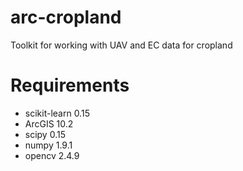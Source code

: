 # arc-cropland
Toolkit for working with UAV and EC data for cropland

# Requirements
* scikit-learn 0.15
* ArcGIS 10.2
* scipy 0.15
* numpy 1.9.1
* opencv 2.4.9
